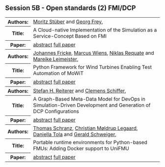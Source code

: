 ## Session 5B - Open standards (2) FMI/DCP
<table>
<tr><th>Authors:</th>
<td>
<a href="/proceedings/authors/MoritzStuber">Moritz Stüber</a> and <a href="/proceedings/authors/GeorgFrey">Georg Frey</a>, </td>
</tr>
<tr><th>Title:</th>
<td>A Cloud-native Implementation of the Simulation as a Service-Concept Based on FMI</td></tr></tr>
<tr><th>Paper:</th>
<td><a href="/abstracts/abstract_5B_1">abstract</a> <a href="/proceedings/papers/Modelica2021session5B_paper1.pdf">full paper</a></td>
</tr>
<tr><th>Authors:</th>
<td>
<a href="/proceedings/authors/JohannesFricke">Johannes Fricke</a>, <a href="/proceedings/authors/MarcusWiens">Marcus Wiens</a>, <a href="/proceedings/authors/NiklasRequate">Niklas Requate</a> and <a href="/proceedings/authors/MareikeLeimeister">Mareike Leimeister</a>, </td>
</tr>
<tr><th>Title:</th>
<td>Python Framework for Wind Turbines  Enabling Test Automation of MoWiT</td></tr></tr>
<tr><th>Paper:</th>
<td><a href="/abstracts/abstract_5B_2">abstract</a> <a href="/proceedings/papers/Modelica2021session5B_paper2.pdf">full paper</a></td>
</tr>
<tr><th>Authors:</th>
<td>
<a href="/proceedings/authors/StefanH.Reiterer">Stefan H. Reiterer</a> and <a href="/proceedings/authors/ClemensSchiffer">Clemens Schiffer</a>, </td>
</tr>
<tr><th>Title:</th>
<td>A Graph-Based Meta-Data Model for DevOps in Simulation-Driven Development and Generation of DCP Configurations</td></tr></tr>
<tr><th>Paper:</th>
<td><a href="/abstracts/abstract_5B_3">abstract</a> <a href="/proceedings/papers/Modelica2021session5B_paper3.pdf">full paper</a></td>
</tr>
<tr><th>Authors:</th>
<td>
<a href="/proceedings/authors/ThomasSchranz">Thomas Schranz</a>, <a href="/proceedings/authors/ChristianMoldrupLegaard">Christian Møldrup Legaard</a>, <a href="/proceedings/authors/DaniellaTola">Daniella Tola</a> and <a href="/proceedings/authors/GeraldSchweiger">Gerald Schweiger</a>, </td>
</tr>
<tr><th>Title:</th>
<td>Portable runtime environments for Python-based FMUs: Adding Docker support to UniFMU</td></tr></tr>
<tr><th>Paper:</th>
<td><a href="/abstracts/abstract_5B_4">abstract</a> <a href="/proceedings/papers/Modelica2021session5B_paper4.pdf">full paper</a></td>
</tr>
</table>


